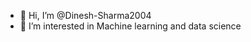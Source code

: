 - 👋 Hi, I’m @Dinesh-Sharma2004
- 👀 I’m interested in Machine learning and data science


<!---
Dinesh-Sharma2004/Dinesh-Sharma2004 is a ✨ special ✨ repository because its `README.md` (this file) appears on your GitHub profile.
You can click the Preview link to take a look at your changes.
--->
